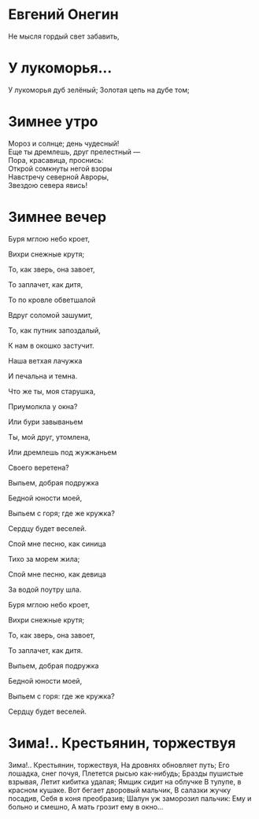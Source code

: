 # Евгений Онегин

Не мысля гордый свет забавить,

# У лукоморья...

У лукоморья дуб зелёный;
Золотая цепь на дубе том;

# Зимнее утро

Мороз и солнце; день чудесный!  
Еще ты дремлешь, друг прелестный —  
Пора, красавица, проснись:  
Открой сомкнуты негой взоры  
Навстречу северной Авроры,  
Звездою севера явись!    

# Зимнее вечер

Буря мглою небо кроет,

Вихри снежные крутя;

То, как зверь, она завоет,

То заплачет, как дитя,

То по кровле обветшалой

Вдруг соломой зашумит,

То, как путник запоздалый,

К нам в окошко застучит.

Наша ветхая лачужка

И печальна и темна.

Что же ты, моя старушка,

Приумолкла у окна?

Или бури завываньем

Ты, мой друг, утомлена,

Или дремлешь под жужжаньем

Своего веретена?

Выпьем, добрая подружка

Бедной юности моей,

Выпьем с горя; где же кружка?

Сердцу будет веселей.

Спой мне песню, как синица

Тихо за морем жила;

Спой мне песню, как девица

За водой поутру шла.

Буря мглою небо кроет,

Вихри снежные крутя;

То, как зверь, она завоет,

То заплачет, как дитя.

Выпьем, добрая подружка

Бедной юности моей,

Выпьем с горя: где же кружка?

Сердцу будет веселей.

# Зима!.. Крестьянин, торжествуя

Зима!.. Крестьянин, торжествуя,
На дровнях обновляет путь;
Его лошадка, снег почуя,
Плетется рысью как-нибудь;
Бразды пушистые взрывая,
Летит кибитка удалая;
Ямщик сидит на облучке
В тулупе, в красном кушаке.
Вот бегает дворовый мальчик,
В салазки жучку посадив,
Себя в коня преобразив;
Шалун уж заморозил пальчик:
Ему и больно и смешно,
А мать грозит ему в окно…
